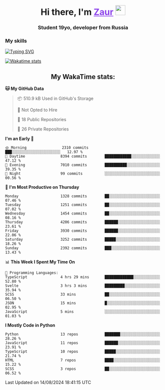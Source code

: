 <h1 align="center">
    Hi there, I'm 
    <a href="https://t.me/litera11yme" target="_blank" style="color: #8C43EA">Zaur</a>
    <img src="https://github.com/blackcater/blackcater/raw/main/images/Hi.gif" height="32">
</h1>

<h3 align="center">
    Student 19yo, developer from Russia
</h3>  

### **My skills**
[![Typing SVG](https://readme-typing-svg.herokuapp.com?font=Oxanium&duration=3000&pause=1500&color=8C43EA&height=30&lines=JavaScript/TypeScript:+React.js,+Next.js;HTML+(PUG),+CSS+(SCSS);Python:+FastAPI,+Flask,+Aiogram,+Telethon;SQL:+PostgreSQL,+SQLite)](https://git.io/typing-svg)

[![Wakatime stats](https://github-readme-stats.vercel.app/api/wakatime?username=skyguy&hide_title=true&show_icons=true&title_color=8C43EA&icon_color=BE57EA&bg_color=30,191919,341b56&text_color=B1B1B1&border_radius=10&hide_border=true)](https://github.com/anuraghazra/github-readme-stats)


<h2 align="center"> My WakaTime stats: </h2>

<!--START_SECTION:waka-->
**🐱 My GitHub Data** 

> 📦 510.9 kB Used in GitHub's Storage 
 > 
> 🚫 Not Opted to Hire
 > 
> 📜 18 Public Repositories 
 > 
> 🔑 26 Private Repositories 
 > 
**I'm an Early 🐤** 

```text
🌞 Morning                2310 commits        ███░░░░░░░░░░░░░░░░░░░░░░   12.97 % 
🌆 Daytime                8394 commits        ████████████░░░░░░░░░░░░░   47.12 % 
🌃 Evening                7010 commits        ██████████░░░░░░░░░░░░░░░   39.35 % 
🌙 Night                  99 commits          ░░░░░░░░░░░░░░░░░░░░░░░░░   00.56 % 
```
📅 **I'm Most Productive on Thursday** 

```text
Monday                   1328 commits        ██░░░░░░░░░░░░░░░░░░░░░░░   07.46 % 
Tuesday                  1251 commits        ██░░░░░░░░░░░░░░░░░░░░░░░   07.02 % 
Wednesday                1454 commits        ██░░░░░░░░░░░░░░░░░░░░░░░   08.16 % 
Thursday                 4206 commits        ██████░░░░░░░░░░░░░░░░░░░   23.61 % 
Friday                   3930 commits        ██████░░░░░░░░░░░░░░░░░░░   22.06 % 
Saturday                 3252 commits        █████░░░░░░░░░░░░░░░░░░░░   18.26 % 
Sunday                   2392 commits        ███░░░░░░░░░░░░░░░░░░░░░░   13.43 % 
```


📊 **This Week I Spent My Time On** 

```text
💬 Programming Languages: 
TypeScript               4 hrs 29 mins       █████████████░░░░░░░░░░░░   52.80 % 
Svelte                   3 hrs 3 mins        █████████░░░░░░░░░░░░░░░░   35.94 % 
SCSS                     33 mins             ██░░░░░░░░░░░░░░░░░░░░░░░   06.50 % 
JSON                     15 mins             █░░░░░░░░░░░░░░░░░░░░░░░░   02.95 % 
JavaScript               5 mins              ░░░░░░░░░░░░░░░░░░░░░░░░░   01.03 % 
```

**I Mostly Code in Python** 

```text
Python                   13 repos            ███████░░░░░░░░░░░░░░░░░░   28.26 % 
JavaScript               11 repos            ██████░░░░░░░░░░░░░░░░░░░   23.91 % 
TypeScript               10 repos            █████░░░░░░░░░░░░░░░░░░░░   21.74 % 
HTML                     7 repos             ████░░░░░░░░░░░░░░░░░░░░░   15.22 % 
SCSS                     3 repos             ██░░░░░░░░░░░░░░░░░░░░░░░   06.52 % 
```




 Last Updated on 14/08/2024 18:41:15 UTC
<!--END_SECTION:waka-->
